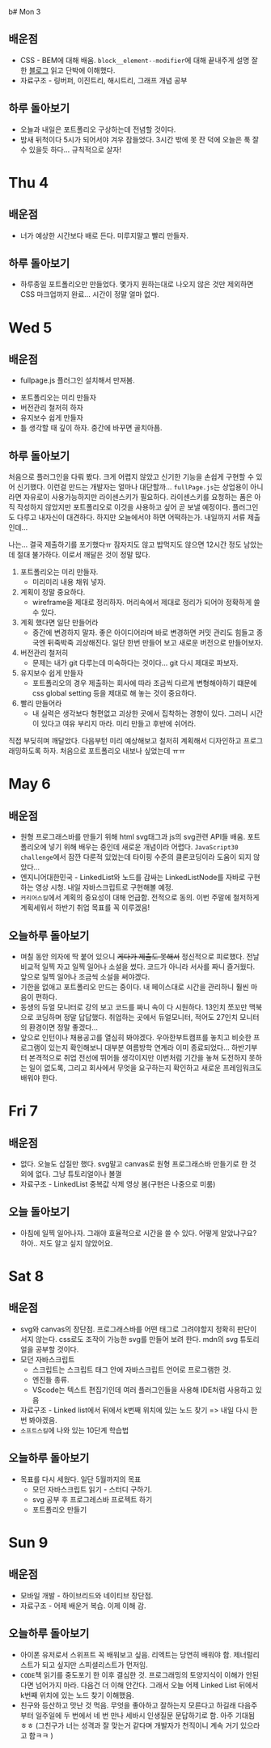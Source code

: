 b# Mon 3

## 배운점

- CSS - BEM에 대해 배움. `block__element--modifier`에 대해 끝내주게 설명 잘한 [블로그](https://nykim.work/15) 읽고 단박에 이해했다.
- 자료구조 - 링버퍼, 이진트리, 해시트리, 그래프 개념 공부

## 하루 돌아보기

- 오늘과 내일은 포트폴리오 구상하는데 전념할 것이다.
- 밤새 뒤척이다 5시가 되어서야 겨우 잠들었다. 3시간 밖에 못 잔 덕에 오늘은 푹 잘 수 있을듯 하다... 규칙적으로 살자!

# Thu 4

## 배운점

- 너가 예상한 시간보다 배로 든다. 미루지말고 빨리 만들자.

## 하루 돌아보기

- 하루종일 포트폴리오만 만들었다. 몇가지 원하는대로 나오지 않은 것만 제외하면 CSS 마크업까지 완료... 시간이 정말 얼마 없다.

# Wed 5

## 배운점

- fullpage.js 플러그인 설치해서 만져봄.

* 포트폴리오는 미리 만들자
* 버전관리 철저히 하자
* 유지보수 쉽게 만들자
* 틀 생각할 때 깊이 하자. 중간에 바꾸면 골치아픔.

## 하루 돌아보기

처음으로 플러그인을 다뤄 봤다. 크게 어렵지 않았고 신기한 기능을 손쉽게 구현할 수 있어 신기했다. 이런걸 만드는 개발자는 얼마나 대단할까... `fullPage.js`는 상업용이 아니라면 자유로이 사용가능하지만 라이센스키가 필요하다. 라이센스키를 요청하는 폼은 아직 작성하지 않았지만 포트폴리오로 이것을 사용하고 싶어 곧 보낼 예정이다. 플러그인도 다루고 내자신이 대견하다. 하지만 오늘에서야 하면 어떡하는가. 내일까지 서류 제출인데...

나는... 결국 제출하기를 포기했다ㅠ 잠자지도 않고 밥먹지도 않으면 12시간 정도 남았는데 절대 불가하다. 이로서 깨달은 것이 정말 많다.

1. 포트폴리오는 미리 만들자.
   - 미리미리 내용 채워 넣자.
2. 계획이 정말 중요하다.
   - wireframe을 제대로 정리하자. 머리속에서 제대로 정리가 되어야 정확하게 쓸 수 있다.
3. 계획 했다면 일단 만들어라
   - 중간에 변경하지 말자. 좋은 아이디어라며 바로 변경하면 커밋 관리도 힘들고 종국엔 뒤죽박죽 괴상해진다. 일단 한번 만들어 보고 새로운 버전으로 만들어보자.
4. 버전관리 철저히
   - 문제는 내가 git 다루는데 미숙하다는 것이다... git 다시 제대로 파보자.
5. 유지보수 쉽게 만들자
   - 포트폴리오의 경우 제출하는 회사에 따라 조금씩 다르게 변형해야하기 떄문에 css global setting 등을 제대로 해 놓는 것이 중요하다.
6. 빨리 만들어라
   - 내 실력은 생각보다 형편없고 괴상한 곳에서 집착하는 경향이 있다. 그러니 시간이 있다고 여유 부리지 마라. 미리 만들고 후반에 쉬어라.

직접 부딪히며 깨달았다. 다음부턴 미리 예상해보고 철저히 계획해서 디자인하고 프로그래밍하도록 하자. 처음으로 포트폴리오 내보나 싶었는데 ㅠㅠ

# May 6

## 배운점

- 원형 프로그래스바를 만들기 위해 html svg태그과 js의 svg관련 API들 배움. 포트폴리오에 넣기 위해 배우는 중인데 새로운 개념이라 어렵다. `JavaScript30 challenge`에서 잠깐 다룬적 있었는데 타이핑 수준의 클론코딩이라 도움이 되지 않았다...
- 엔지니어대한민국 - LinkedList와 노드를 감싸는 LinkedListNode를 자바로 구현하는 영상 시청. 내일 자바스크립트로 구현해볼 예정.
- `커리어스킬`에서 계획의 중요성이 대해 언급함. 전적으로 동의. 이번 주말에 철저하게 계획세워서 하반기 취업 목표를 꼭 이루겠음!

## 오늘하루 돌아보기

- 며칠 동안 의자에 딱 붙어 있으니 ~~게다가 제출도 못해서~~ 정신적으로 피로했다. 전날 비교적 일찍 자고 일찍 일어나 소설을 썼다. 코드가 아니라 서사를 짜니 즐거웠다. 앞으로 일찍 일어나 조금씩 소설을 써야겠다.
- 기한을 없애고 포트폴리오 만드는 중이다. 내 페이스대로 시간을 관리하니 훨씬 마음이 편하다.
- 동생의 듀얼 모니터로 강의 보고 코드를 짜니 속이 다 시원하다. 13인치 쪼꼬만 맥북으로 코딩하며 정말 답답했다. 취업하는 곳에서 듀얼모니터, 적어도 27인치 모니터의 환경이면 정말 좋겠다...
- 앞으로 인턴이나 채용공고를 열심히 봐야겠다. 우아한부트캠프를 놓치고 비슷한 프로그램이 있는지 확인해보니 대부분 여름방학 연계라 이미 종료되었다... 하반기부터 본격적으로 취업 전선에 뛰어들 생각이지만 이번처럼 기간을 놓쳐 도전하지 못하는 일이 없도록, 그리고 회사에서 무엇을 요구하는지 확인하고 새로운 프레임워크도 배워야 한다.

# Fri 7

## 배운점

- 없다. 오늘도 삽질만 했다. svg말고 canvas로 원형 프로그래스바 만들기로 한 것 외에 없다. 그냥 튜토리얼이나 볼껄
- 자료구조 - LinkedList 중복값 삭제 영상 봄(구현은 나중으로 미룸)

## 오늘 돌아보기

- 아침에 일찍 일어나자. 그래야 효율적으로 시간을 쓸 수 있다. 어떻게 알았냐구요? 하아.. 저도 알고 싶지 않았어요.

# Sat 8

## 배운점

- svg와 canvas의 장단점. 프로그래스바를 어떤 태그로 그려야할지 정확히 판단이 서지 않는다. css로도 조작이 가능한 svg를 만들어 보려 한다. mdn의 svg 튜토리얼을 공부할 것이다.
- 모던 자바스크립트
  - 스크립트는 스크립트 태그 안에 자바스크립트 언어로 프로그램한 것.
  - 엔진들 종류.
  - VScode는 텍스트 편집기인데 여러 플러그인들을 사용해 IDE처럼 사용하고 있음
- 자료구조 - Linked list에서 뒤에서 k번째 위치에 있는 노드 찾기 => 내일 다시 한 번 봐야겠음.
- `소프트스킬`에 나와 있는 10단계 학습법

## 오늘하루 돌아보기

- 목표를 다시 세웠다. 일단 5월까지의 목표
  - 모던 자바스크립트 읽기 - 스터디 구하기.
  - svg 공부 후 프로그레스바 프로젝트 하기
  - 포트폴리오 만들기</br>

# Sun 9

## 배운점

- 모바일 개발 - 하이브리드와 네이티브 장단점.
- 자료구조 - 어제 배운거 복습. 이제 이해 감.

## 오늘하루 돌아보기

- 아이폰 유저로서 스위프트 꼭 배워보고 싶음. 리엑트는 당연히 배워야 함. 제너럴리스트가 되고 싶지만 스피셜리스트가 먼저임.
- `CODE`책 읽기를 중도포기 한 이후 결심한 것. 프로그래밍의 토양지식이 이해가 안된다면 넘어가지 마라. 다음건 더 이해 안간다. 그래서 오늘 어제 Linked List 뒤에서 k번째 위치에 있는 노드 찾기 이해했음.
- 친구와 등산하고 맛난 것 먹음. 무엇을 좋아하고 잘하는지 모른다고 하길래 다음주부터 일주일에 두 번에서 네 번 만나 세바시 인생질문 문답하기로 함. 아주 기대됨 ㅎㅎ (그친구가 너는 성격과 잘 맞는거 같다며 개발자가 천직이니 계속 거기 있으라고 함ㅋㅋ )
